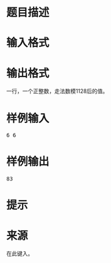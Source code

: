 

# 题目描述



# 输入格式



# 输出格式


一行，一个正整数，走法数模1128后的值。

# 样例输入


<pre>6 6
</pre>

# 样例输出


<pre>83
</pre>

# 提示



# 来源


<p>
在此键入。
</p>
